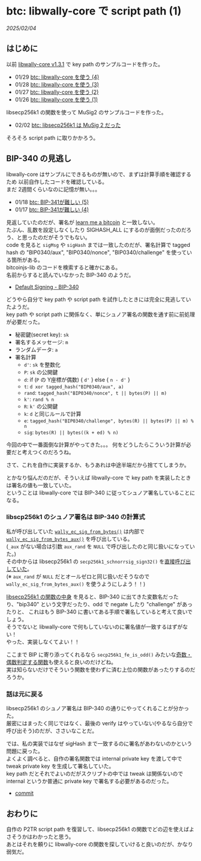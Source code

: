 # btc: libwally-core で script path (1)

_2025/02/04_

## はじめに

以前 [libwally-core v1.3.1](https://github.com/ElementsProject/libwally-core/tree/release_1.3.1) で key path のサンプルコードを作った。  

* 01/29 [btc: libwally-core を使う (4)](/2025/01/20250129-btc.html)
* 01/28 [btc: libwally-core を使う (3)](/2025/01/20250128-btc.html)
* 01/27 [btc: libwally-core を使う (2)](/2025/01/20250127-btc.html)
* 01/26 [btc: libwally-core を使う (1)](/2025/01/20250126-btc.html)

libsecp256k1 の関数を使って MuSig2 のサンプルコードを作った。

* 02/02 [btc: libsecp256k1 は MuSig 2 だった](20250202-btc.md)

そろそろ script path に取りかかろう。

## BIP-340 の見逃し

libwally-core はサンプルにできるものが無いので、まずは計算手順を確認するため
以前自作したコードを確認している。  
まだ 2週間くらいなのに記憶が無い。。。

* 01/18 [btc: BIP-341が難しい (5)](/2025/01/20250118-btc.html)
* 01/17 [btc: BIP-341が難しい (4)](/2025/01/20250117-btc.html)

見返していたのだが、署名が [learn me a bitcoin](https://learnmeabitcoin.com/technical/upgrades/taproot/#example-3-script-path-spend-signature) と一致しない。  
たぶん、乱数を設定しなくしたり SIGHASH_ALL にするのが面倒だったのだろう、と思ったのだがそうでもない。  
code を見ると `sigMsg` や `sigHash` までは一致したのだが、署名計算で tagged hash の "BIP0340/aux", "BIP0340/nonce", "BIP0340/challenge" を使っている箇所がある。  
bitcoinjs-lib のコードを検索すると確かにある。  
名前からすると読んでいなかった BIP-340 のようだ。

* [Default Signing - BIP-340](https://github.com/bitcoin/bips/blob/master/bip-0340.mediawiki#default-signing)

どうやら自分で key path や script path を試作したときには完全に見逃していたようだ。  
key path や script path に関係なく、単にシュノア署名の関数を通す前に前処理が必要だった。

* 秘密鍵(secret key): `sk`
* 署名するメッセージ: `m`
* ランダムデータ: `a`
* 署名計算
  * `d'`: `sk` を整数化
  * `P`: `sk` の公開鍵
  * `d`: if (`P` の Y座標が偶数) { `d'` } else { `n - d'` }
  * `t`: `d xor tagged_hash("BIP0340/aux", a)`
  * `rand`: `tagged_hash("BIP0340/nonce", t || bytes(P) || m)`
  * `k'`: `rand % n`
  * `R`: `k'` の公開鍵
  * `k`: `d` と同じルールで計算
  * `e`: `tagged_hash("BIP0340/challenge", bytes(R) || bytes(P) || m) % n`
  * `sig`: `bytes(R) || bytes((k + ed) % n)`

今回の中で一番面倒な計算がやってきた。。。
何をどうしたらこういう計算が必要だと考えつくのだろうね。

さて、これを自作に実装するか、もうあれは中途半端だから捨ててしまうか。

とかなり悩んだのだが、そういえば libwally-core で key path を実装したときは署名の値も一致していた。  
ということは libwally-core では BIP-340 に従ってシュノア署名していることになる。

### libscp256k1 のシュノア署名は BIP-340 の計算式

私が呼び出していた [`wally_ec_sig_from_bytes()`](https://wally.readthedocs.io/en/release_1.3.1/crypto.html#c.wally_ec_sig_from_bytes) は内部で [`wally_ec_sig_from_bytes_aux()`](https://wally.readthedocs.io/en/release_1.3.1/crypto.html#c.wally_ec_sig_from_bytes_aux) を呼び出している。  
(`_aux` がない場合は引数 `aux_rand` を `NULL` で呼び出したのと同じ扱いになっていた。)  
その中からは libsecp256k1 の `secp256k1_schnorrsig_sign32()` を[直接呼び出していた](https://github.com/ElementsProject/libwally-core/blob/release_1.3.1/src/sign.c#L343)。  
(※ `aux_rand` が `NULL` だとオールゼロと同じ扱いだそうなので `wally_ec_sig_from_bytes_aux()` を使うようにしよう！！)

[libsecp256k1 の関数の中身](https://github.com/bitcoin-core/secp256k1/blob/v0.6.0/src/modules/schnorrsig/main_impl.h#L133) を見ると、BIP-340 に出てきた変数名だったり、"bip340" という文字だったり、odd で negate したり "challenge" があったりと、
これはもう BIP-340 に書いてある手順で署名していると考えて良いでしょう。  
そうでないと libwally-core で何もしていないのに署名値が一致するはずがない！  
やった、実装しなくてよい！！

ここまで BIP に寄り添ってくれるなら `secp256k1_fe_is_odd()` みたいな[奇数・偶数判定する関数](https://blog.hirokuma.work/2025/01/20250112-btc.html#pubkey-%E3%81%AE-y%E5%BA%A7%E6%A8%99%E3%81%8C%E5%A5%87%E6%95%B0%E3%81%8B%E3%81%A9%E3%81%86%E3%81%8B)も使えると良いのだけどね。  
実は知らないだけでそういう関数を使わずに済む上位の関数があったりするのだろうか。

### 話は元に戻る

libsecp256k1 のシュノア署名は BIP-340 の通りにやってくれることが分かった。  
厳密にはまったく同じではなく、最後の verify はやっていない(やるなら自分で呼び出そう)のだが、ささいなことだ。

では、私の実装ではなぜ sigHash まで一致するのに署名があわないのかという問題に戻った。  
よくよく調べると、自作の署名関数では internal private key を渡して中で tweak private key を生成して署名していた。  
key path だとそれでよいのだがスクリプトの中では tweak は関係ないので internal というか普通に private key で署名する必要があるのだった。

* [commit](https://github.com/hirokuma/btc_lib/commit/5c4059b408f95b706204efb705aa5dadd878396e)

## おわりに

自作の P2TR script path を復習して、libsecp256k1 の関数でどの辺を使えばよさそうかはわかったと思う。  
あとはそれを頼りに libwally-core の関数を探していけると良いのだが、かなり弱気だ。
